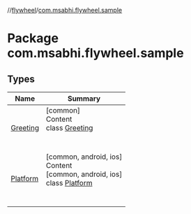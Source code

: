 //[flywheel](../../index.md)/[com.msabhi.flywheel.sample](index.md)



# Package com.msabhi.flywheel.sample  


## Types  
  
|  Name |  Summary | 
|---|---|
| <a name="com.msabhi.flywheel.sample/Greeting///PointingToDeclaration/"></a>[Greeting](-greeting/index.md)| <a name="com.msabhi.flywheel.sample/Greeting///PointingToDeclaration/"></a>[common]  <br>Content  <br>class [Greeting](-greeting/index.md)  <br><br><br>|
| <a name="com.msabhi.flywheel.sample/Platform///PointingToDeclaration/"></a>[Platform](-platform/index.md)| <a name="com.msabhi.flywheel.sample/Platform///PointingToDeclaration/"></a>[common, android, ios]  <br>Content  <br>[common, android, ios]  <br>class [Platform](-platform/index.md)  <br><br><br>|

